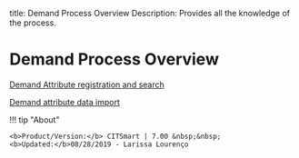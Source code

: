 title:  Demand Process Overview
Description: Provides all the knowledge of the process.
# Demand Process Overview

[Demand Attribute registration and search](/en-us/citsmart-platform-7/processes/demand/demand-attribute.html)

[Demand attribute data import](/en-us/citsmart-platform-7/processes/demand/demand-import.html)

!!! tip "About"

    <b>Product/Version:</b> CITSmart | 7.00 &nbsp;&nbsp;
    <b>Updated:</b>08/28/2019 - Larissa Lourenço
